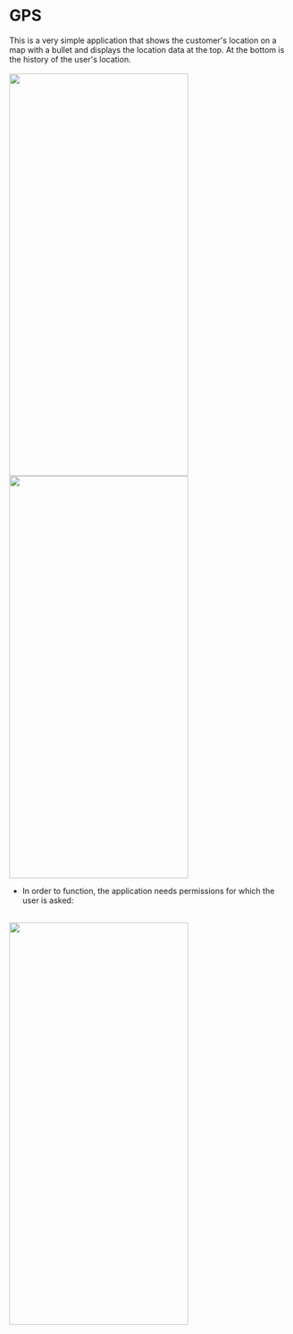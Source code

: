 # GPS

This is a very simple application that shows the customer's location on a map with a bullet and displays the location data at the top. 
At the bottom is the history of the user's location.<br><br>
<img src="https://user-images.githubusercontent.com/68535467/164116811-4c3e4fdb-d311-4f4a-bcde-3eb0230b1fcb.jpg" width="320" height="720">
<img src="https://user-images.githubusercontent.com/68535467/164116819-4b56eae6-d49c-42c4-94a6-650d955d704a.jpg" width="320" height="720">

- In order to function, the application needs permissions for which the user is asked:<br><br>
<img src="https://user-images.githubusercontent.com/68535467/164116843-29a037e7-fb91-40e5-8a78-be5724ae5ca2.jpg" width="320" height="720">
